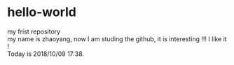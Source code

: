 # hello-world
my frist repository  
my name is zhaoyang, now I am studing the github, it is interesting !!! I like it !  
Today is 2018/10/09 17:38.
